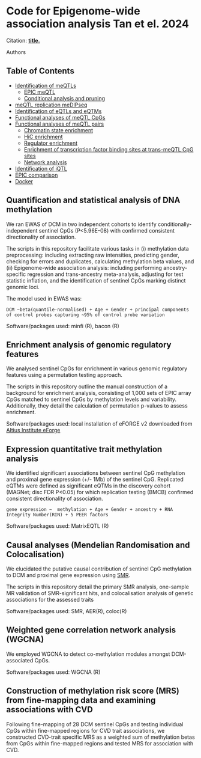 # Code for Epigenome-wide association analysis Tan et el. 2024

Citation: 
**[title.](URL)**

Authors

## Table of Contents


   * [Identification of meQTLs](#identification-of-meqtls)
      * [EPIC meQTL](#epic-meqtl)
      * [Conditional analysis and pruning](#conditional-analysis-and-pruning)
   * [meQTL replication meDIPseq](#meqtl-replication-medipseq) 
   * [Identification of eQTLs and eQTMs](#identification-of-eqtls-and-eqtms)
   * [Functional analyses of meQTL CpGs](#functional-analyses-of-meqtl-cpgs)
   * [Functional analyses of meQTL pairs](#functional-analyses-of-meqtl-pairs)
      * [Chromatin state enrichment](#chromatin-state-enrichment)
      * [HiC enrichment](#hic-enrichment)
      * [Regulator enrichment](#regulator-enrichment)
      * [Enrichment of transcription factor binding sites at trans-meQTL CpG sites](#enrichment-of-transcription-factor-binding-sites-at-trans-meqtl-cpg-sites)
      * [Network analysis](#network-analysis)
   * [Identification of iQTL](#identification-of-iqtl)
   * [EPIC comparison](#epic-comparison)
   * [Docker](#docker)


## Quantification and statistical analysis of DNA methylation 

We ran EWAS of DCM in two independent cohorts to identify conditionally-independent sentinel CpGs (P<5.96E-08) with confirmed consistent directionality of association. 

The scripts in this repository facilitate various tasks in (i) methylation data preprocessing: including extracting raw intensities, predicting gender, checking for errors and duplicates, calculating methylation beta values, and (ii) Epigenome-wide association analysis: including performing ancestry-specific regression and trans-ancestry meta-analysis, adjusting for test statistic inflation, and the identification of sentinel CpGs marking distinct genomic loci.

The model used in EWAS was: 

```
DCM ~beta(quantile-normalised) + Age + Gender + principal components of control probes capturing ~95% of control probe variation 
```

Software/packages used: minfi (R), bacon (R)

## Enrichment analysis of genomic regulatory features

We analysed sentinel CpGs for enrichment in various genomic regulatory features using a permutation testing approach. 

The scripts in this repository outline the manual construction of a background for enrichment analysis, consisting of 1,000 sets of EPIC array CpGs matched to sentinel CpGs by methylation levels and variability. Additionally, they detail the calculation of permutation p-values to assess enrichment.

Software/packages used: local installation of eFORGE v2 downloaded from [Altius Institute eForge](https://eforge.altiusinstitute.org/)

## Expression quantitative trait methylation analysis

We identified significant associations between sentinel CpG methylation and proximal gene expression (+/- 1Mb) of the sentinel CpG. Replicated eQTMs were defined as significant 
eQTMs in the discovery cohort (MAGNet; disc FDR P<0.05) for which replication testing (BMCB) confirmed consistent directionality of association. 
```
gene expression ~  methylation + Age + Gender + ancestry + RNA Integrity Number(RIN) + 5 PEER factors
```
Software/packages used: MatrixEQTL (R)

## Causal analyses (Mendelian Randomisation and Colocalisation) 

We elucidated the putative causal contribution of sentinel CpG methylation to DCM and proximal gene expression using [SMR](https://yanglab.westlake.edu.cn/software/smr/#Overview).

The scripts in this repository detail the primary SMR analysis, one-sample MR validation of SMR-significant hits, and colocalisation analysis of genetic associations for the assessed traits

Software/packages used: SMR, AER(R), coloc(R)

## Weighted gene correlation network analysis (WGCNA)

We employed WGCNA to detect co-methylation modules amongst DCM-associated CpGs.

Software/packages used: WGCNA (R)

## Construction of methylation risk score (MRS) from fine-mapping data and examining associations with CVD

Following fine-mapping of 28 DCM sentinel CpGs and testing individual CpGs within fine-mapped regions for CVD trait associations, we constructed CVD-trait specific MRS as a weighted sum of methylation betas from CpGs within fine-mapped regions and tested MRS for association with CVD.



